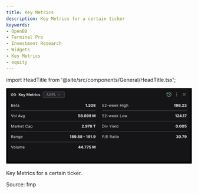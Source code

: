 ```yaml
---
title: Key Metrics
description: Key Metrics for a certain ticker
keywords:
- OpenBB
- Terminal Pro
- Investment Research
- Widgets
- Key Metrics
- equity
---
```


import HeadTitle from '@site/src/components/General/HeadTitle.tsx';

<HeadTitle title="Key Metrics - equity | OpenBB Terminal Pro Docs" />

<img
    src="https://raw.githubusercontent.com/OpenBB-finance/widgets-library/main/equity/key_metrics.png"
    alt="OpenBB Terminal Pro Widgets Library"
/>

Key Metrics for a certain ticker.

Source: fmp

